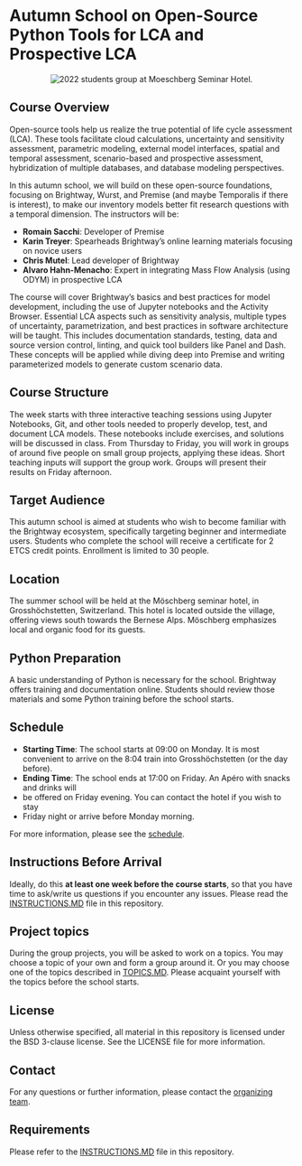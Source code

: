 # Autumn School on Open-Source Python Tools for LCA and Prospective LCA

<p align="center">
  <img src="https://github.com/romainsacchi/autumn-school-dds-psi-2024/_images/group-picture-2022.png" 
    alt="2022 students group at Moeschberg Seminar Hotel."/>
</p>

## Course Overview
Open-source tools help us realize the true potential of life cycle assessment (LCA). 
These tools facilitate cloud calculations, uncertainty and sensitivity assessment, 
parametric modeling, external model interfaces, spatial and temporal assessment, 
scenario-based and prospective assessment, hybridization of multiple databases, 
and database modeling perspectives.

In this autumn school, we will build on these open-source foundations, focusing 
on Brightway, Wurst, and Premise (and maybe Temporalis if there is interest), 
to make our inventory models better fit research questions with a temporal 
dimension. The instructors will be:

- **Romain Sacchi**: Developer of Premise
- **Karin Treyer**: Spearheads Brightway’s online learning materials focusing on novice users
- **Chris Mutel**: Lead developer of Brightway
- **Alvaro Hahn-Menacho**: Expert in integrating Mass Flow Analysis (using ODYM) in prospective LCA

The course will cover Brightway’s basics and best practices for model development, 
including the use of Jupyter notebooks and the Activity Browser. 
Essential LCA aspects such as sensitivity analysis, multiple types of 
uncertainty, parametrization, and best practices in software architecture 
will be taught. This includes documentation standards, testing, data and 
source version control, linting, and quick tool builders like Panel and Dash. 
These concepts will be applied while diving deep into Premise and writing 
parameterized models to generate custom scenario data.

## Course Structure
The week starts with three interactive teaching sessions using Jupyter 
Notebooks, Git, and other tools needed to properly develop, test, 
and document LCA models. These notebooks include exercises, and solutions 
will be discussed in class. From Thursday to Friday, you will work in 
groups of around five people on small group projects, applying these ideas. 
Short teaching inputs will support the group work. Groups will present 
their results on Friday afternoon.

## Target Audience
This autumn school is aimed at students who wish to become familiar with 
the Brightway ecosystem, specifically targeting beginner and intermediate 
users. Students who complete the school will receive a certificate for 2 
ETCS credit points. Enrollment is limited to 30 people.

## Location
The summer school will be held at the Möschberg seminar hotel, in Grosshöchstetten, 
Switzerland. This hotel is located outside the village, offering views south 
towards the Bernese Alps. Möschberg emphasizes local and organic food for its guests.

## Python Preparation
A basic understanding of Python is necessary for the school. Brightway offers 
training and documentation online. Students should review those materials 
and some Python training before the school starts.

## Schedule
- **Starting Time**: The school starts at 09:00 on Monday. It is most convenient to arrive on 
the 8:04 train into Grosshöchstetten (or the day before).
- **Ending Time**: The school ends at 17:00 on Friday. An Apéro with snacks and drinks will 
- be offered on Friday evening. You can contact the hotel if you wish to stay 
- Friday night or arrive before Monday morning.

For more information, please see the [schedule](SCHEDULE.MD).

## Instructions Before Arrival
Ideally, do this **at least one week before the course starts**, 
so that you have time to ask/write us questions if you encounter any issues.
Please read the [INSTRUCTIONS.MD](INSTRUCTIONS.MD) file in this repository.

## Project topics
During the group projects, you will be asked to work on a topics.
You may choose a topic of your own and form a group around it.
Or you may choose one of the topics described in [TOPICS.MD](TOPICS.MD).
Please acquaint yourself with the topics before the school starts.

## License
Unless otherwise specified, all material in this repository is licensed
under the BSD 3-clause license. See the LICENSE file for more information.

## Contact
For any questions or further information, 
please contact the [organizing team](mailto:karin.treyer@psi.ch).

## Requirements
Please refer to the [INSTRUCTIONS.MD](INSTRUCTIONS.MD) file in this repository.
